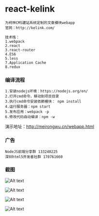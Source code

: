 # react-kelink
```
为柯林CMS建站系统定制的文章模块webapp
官网：http://kelink.com/
```
```
技术栈：
1.webpack
2.react
3.react-router
4.ES6
5.less
7.Application Cache
8.redux
```
### 编译流程
```
1.安装nodejs环境：https://nodejs.org/en/
2.打开cmd命令，移动到项目目录
3.执行cmd命令安装依赖模块： npm install
4.运行服务器：npm start
5.发布应用：webpack -p
6.修改代码自动编译：npm -w
```

演示地址：http://meirongwu.cn/webapp.html

### 广告
```
NodeJS前端分享群 133240225
深圳html5开发者社群 170761660
```
### 截图
![Alt text](shot/1.png)

![Alt text](shot/2.png)

![Alt text](shot/3.png)

![Alt text](shot/4.png)
